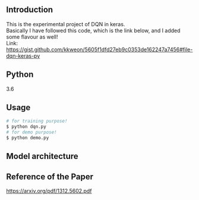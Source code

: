 ## Introduction
This is the experimental project of DQN in keras.  
Basically I have followed this code, which is the link below, and I added some flavour as well!  
Link: https://gist.github.com/kkweon/5605f1dfd27eb9c0353de162247a7456#file-dqn-keras-py

## Python
3.6

## Usage
```bash
# for training purpose!
$ python dqn.py
# for demo purpose!
$ python demo.py
```

## Model architecture


## Reference of the Paper
https://arxiv.org/pdf/1312.5602.pdf